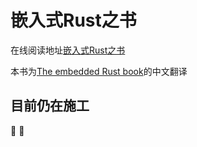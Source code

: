 # 嵌入式Rust之书

在线阅读地址[嵌入式Rust之书](https://logiase.github.io/The-Embedded-Rust-Book-CN/)

本书为[The embedded Rust book](https://rust-embedded.github.io/book/#introduction)的中文翻译

## 目前仍在施工

:hammer: :hammer: